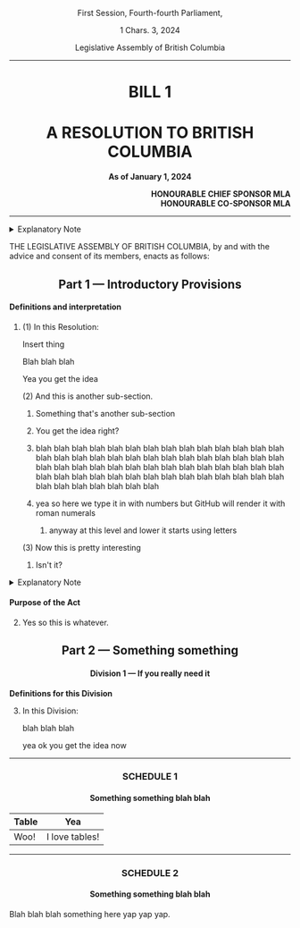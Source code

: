 <div align="center">

First Session, Fourth-fourth Parliament,

1 Chars. 3, 2024

Legislative Assembly of British Columbia

<hr/>

<h1>BILL 1</h1>
<h1>A RESOLUTION TO BRITISH COLUMBIA</h1>

**As of January 1, 2024**

</div>

<div align="right">

**HONOURABLE CHIEF SPONSOR MLA**<br/>
**HONOURABLE CO-SPONSOR MLA**

</div>

<hr/>

<details>
<summary>Explanatory Note</summary><blockquote>
This bill continues whatever.
<br/></blockquote></details>

THE LEGISLATIVE ASSEMBLY OF BRITISH COLUMBIA, by and with the advice and consent of its members, enacts as follows:

<div align="center">
<h2>Part 1 — Introductory Provisions</h2>
</div>

#### Definitions and interpretation

1. (1) In this Resolution:

   Insert thing

   Blah blah blah

   Yea you get the idea

   (2) And this is another sub-section.

   1. Something that's another sub-section

   2. You get the idea right?

   3. blah blah blah blah blah blah blah blah blah blah blah blah blah blah blah blah blah blah blah blah blah blah blah blah blah blah blah blah blah blah blah blah blah blah blah blah blah blah blah blah blah blah blah blah blah blah blah blah blah blah blah blah blah blah blah blah blah blah blah blah blah blah blah

   4. yea so here we type it in with numbers but GitHub will render it with roman numerals
      1. anyway at this level and lower it starts using letters

   (3) Now this is pretty interesting

   1. Isn't it?

<details>
<summary>Explanatory Note</summary><blockquote>
Talks about the section.
</blockquote></details>

#### Purpose of the Act

2. Yes so this is whatever.

<div align="center">
<h2>Part 2 — Something something</h2>
<h4>Division 1 — If you really need it</h4>
</div>

**Definitions for this Division**

3. In this Division:

   blah blah blah

   yea ok you get the idea now

<hr/>
<div align="center">

<h3>SCHEDULE 1</h3>
<h4>Something something blah blah</h4>

| Table | Yea            |
| ----- | -------------- |
| Woo!  | I love tables! |

</div>

<hr/>
<div align="center">

<h3>SCHEDULE 2</h3>
<h4>Something something blah blah</h4>

</div>

Blah blah blah something here yap yap yap.
